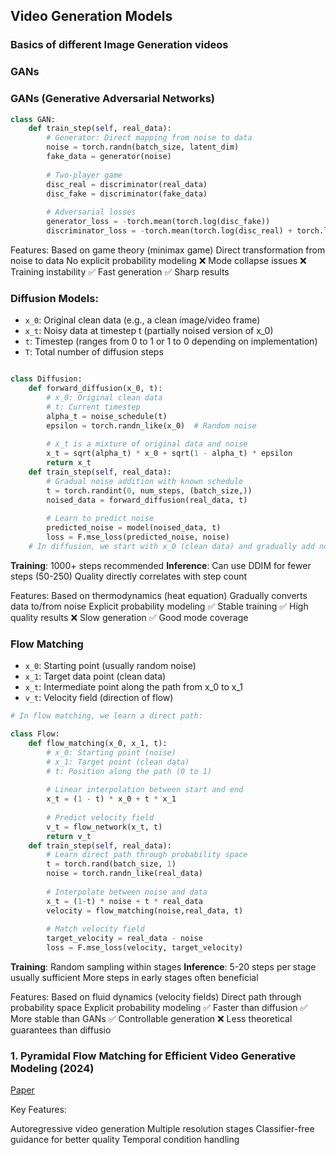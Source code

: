 ## Video Generation Models

### Basics of different Image Generation videos

### GANs

### GANs (Generative Adversarial Networks)


```python
class GAN:
    def train_step(self, real_data):
        # Generator: Direct mapping from noise to data
        noise = torch.randn(batch_size, latent_dim)
        fake_data = generator(noise)
        
        # Two-player game
        disc_real = discriminator(real_data)
        disc_fake = discriminator(fake_data)
        
        # Adversarial losses
        generator_loss = -torch.mean(torch.log(disc_fake))
        discriminator_loss = -torch.mean(torch.log(disc_real) + torch.log(1 - disc_fake))
```

Features:
Based on game theory (minimax game)
Direct transformation from noise to data
No explicit probability modeling
❌ Mode collapse issues
❌ Training instability
✅ Fast generation
✅ Sharp results

### Diffusion Models:
- `x_0`: Original clean data (e.g., a clean image/video frame)
- `x_t`: Noisy data at timestep t (partially noised version of x_0)
- `t`: Timestep (ranges from 0 to 1 or 1 to 0 depending on implementation)
- `T`: Total number of diffusion steps

```python

class Diffusion:
    def forward_diffusion(x_0, t):
        # x_0: Original clean data
        # t: Current timestep
        alpha_t = noise_schedule(t) 
        epsilon = torch.randn_like(x_0)  # Random noise
        
        # x_t is a mixture of original data and noise
        x_t = sqrt(alpha_t) * x_0 + sqrt(1 - alpha_t) * epsilon
        return x_t
    def train_step(self, real_data):
        # Gradual noise addition with known schedule
        t = torch.randint(0, num_steps, (batch_size,))
        noised_data = forward_diffusion(real_data, t)
        
        # Learn to predict noise
        predicted_noise = model(noised_data, t)
        loss = F.mse_loss(predicted_noise, noise)
    # In diffusion, we start with x_0 (clean data) and gradually add noise:
```

**Training**: 1000+ steps recommended
**Inference**: Can use DDIM for fewer steps (50-250)
Quality directly correlates with step count

Features:
Based on thermodynamics (heat equation)
Gradually converts data to/from noise
Explicit probability modeling
✅ Stable training
✅ High quality results
❌ Slow generation
✅ Good mode coverage



### Flow Matching
- `x_0`: Starting point (usually random noise)
- `x_1`: Target data point (clean data)
- `x_t`: Intermediate point along the path from x_0 to x_1
- `v_t`: Velocity field (direction of flow)

```python
# In flow matching, we learn a direct path:

class Flow:
    def flow_matching(x_0, x_1, t):
        # x_0: Starting point (noise)
        # x_1: Target point (clean data)
        # t: Position along the path (0 to 1)
        
        # Linear interpolation between start and end
        x_t = (1 - t) * x_0 + t * x_1
        
        # Predict velocity field
        v_t = flow_network(x_t, t)
        return v_t
    def train_step(self, real_data):
        # Learn direct path through probability space
        t = torch.rand(batch_size, 1)
        noise = torch.randn_like(real_data)
        
        # Interpolate between noise and data
        x_t = (1-t) * noise + t * real_data
        velocity = flow_matching(noise,real_data, t)
        
        # Match velocity field
        target_velocity = real_data - noise
        loss = F.mse_loss(velocity, target_velocity)
```

**Training**: Random sampling within stages
**Inference**: 5-20 steps per stage usually sufficient
More steps in early stages often beneficial

Features:
Based on fluid dynamics (velocity fields)
Direct path through probability space
Explicit probability modeling
✅ Faster than diffusion
✅ More stable than GANs
✅ Controllable generation
❌ Less theoretical guarantees than diffusio



### 1. Pyramidal Flow Matching for Efficient Video Generative Modeling (2024)

[Paper](https://arxiv.org/pdf/2410.05954)


Key Features:

Autoregressive video generation
Multiple resolution stages
Classifier-free guidance for better quality
Temporal condition handling
